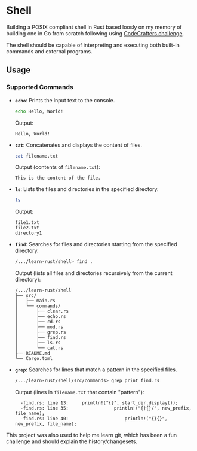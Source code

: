 # Shell
Building a POSIX compliant shell in Rust based loosly on my memory of building one in Go from scratch following using [CodeCrafters challenge](https://app.codecrafters.io/courses/shell/overviewhttps://app.codecrafters.io/courses/shell/overview). 

The shell should  be capable of interpreting and executing both built-in commands and external programs.

## Usage

### Supported Commands

- **`echo`**: Prints the input text to the console.
    ```sh
    echo Hello, World!
    ```
    Output:
    ```
    Hello, World!
    ```

- **`cat`**: Concatenates and displays the content of files.
    ```sh
    cat filename.txt
    ```
    Output (contents of `filename.txt`):
    ```
    This is the content of the file.
    ```

- **`ls`**: Lists the files and directories in the specified directory.
    ```sh
    ls
    ```
    Output:
    ```
    file1.txt
    file2.txt
    directory1
    ```

- **`find`**: Searches for files and directories starting from the specified directory.
    ```sh
    /.../learn-rust/shell> find .
    ```
    Output (lists all files and directories recursively from the current directory):
    ```
    /.../learn-rust/shell
    ├── src/
    │   ├── main.rs
    │   └── commands/
    │       ├── clear.rs
    │       ├── echo.rs
    │       ├── cd.rs
    │       ├── mod.rs
    │       ├── grep.rs
    │       ├── find.rs
    │       ├── ls.rs
    │       └── cat.rs
    ├── README.md
    └── Cargo.toml
    ```

- **`grep`**: Searches for lines that match a pattern in the specified files.
    ```sh
    /.../learn-rust/shell/src/commands> grep print find.rs
    ```
    Output (lines in `filename.txt` that contain "pattern"):
    ```
      -find.rs: line 13:     println!("{}", start_dir.display());
      -find.rs: line 35:                 println!("{}{}/", new_prefix, file_name);
      -find.rs: line 40:                     println!("{}{}", new_prefix, file_name);
    ```

This project was also used to help me learn git, which has been a fun challenge and should explain the history/changesets.
